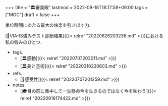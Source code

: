 +++
title = "🏛審美眼"
lastmod = 2022-09-18T18:17:58+09:00
tags = ["MOC"]
draft = false
+++

単位時間にあたる最大の快楽を引き出す力.

[🦊VIA-IS強みテスト診断結果]({{< relref "20220626203236.md" >}})における私の強みのひとつ.

-   tags.
    -   [🏛感動]({{< relref "20220707203011.md" >}})
    -   [🏛美と芸術]({{< relref "20220310220603.md" >}})
-   refs.
    -   [📝感受性]({{< relref "20220707201259.md" >}})
-   notes.
    -   [🎓目の前に集中して一生懸命今を生きるのではなく今を味わう]({{< relref "20220918174422.md" >}})

